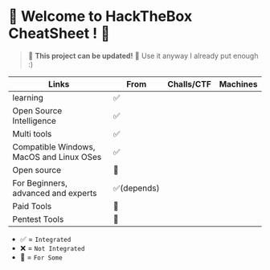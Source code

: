 # 🎃 Welcome to HackTheBox CheatSheet ! 🎃

> 🚧 **This project can be updated!** 🚧 Use it anyway I already put enough :)

| Links                                                                                 | From      |    Challs/CTF | Machines |
|---------------------------------------------------------------------------------------|-----------|---------------|----------|
| learning                                                                              | ✅        |               |
| Open Source Intelligence                                                              | ✅         ||
| Multi tools                                                                           | ✅         ||
| Compatible Windows, MacOS and Linux OSes                                              | ✅         ||
| Open source                                                                           | 🔄         ||
| For Beginners, advanced and experts                                                   | ✅(depends)||
| Paid Tools                                                                            | 🔄         ||
| Pentest Tools                                                                         | 🔄         ||

- ✅ = `Integrated`
- ❌ = `Not Integrated`
- 🔄 = `For Some`
